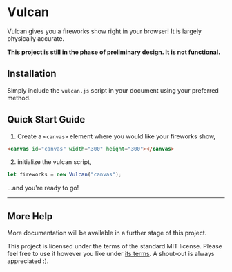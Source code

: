 # Vulcan
Vulcan gives you a fireworks show right in your browser! It is largely physically accurate.

**This project is still in the phase of preliminary design. It is not functional.**
<!-- ![maybe a project screenshot](https://images.pexels.com/photos/792381/pexels-photo-792381.jpeg "Project screenshot") -->

## Installation
Simply include the `vulcan.js` script in your document using your preferred method.

## Quick Start Guide
  1. Create a `<canvas>` element where you would like your fireworks show,

   ```html
   <canvas id="canvas" width="300" height="300"></canvas>
   ```
  2. initialize the vulcan script,

   ```js
   let fireworks = new Vulcan("canvas");
   ```
  ...and you're ready to go!

---

## More Help
More documentation will be available in a further stage of this project.

This project is licensed under the terms of the standard MIT license. Please feel free to use it however you like under [its terms](./LICENSE.txt). A shout-out is always appreciated :).
